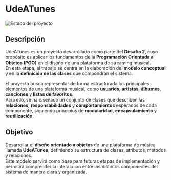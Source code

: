 # UdeATunes

![Estado del proyecto](https://img.shields.io/badge/estado-en%20proceso-yellow)

## Descripción

UdeATunes es un proyecto desarrollado como parte del **Desafío 2**, cuyo propósito es aplicar los fundamentos de la **Programación Orientada a Objetos (POO)** en el diseño de una plataforma de streaming musical.  
En esta etapa, el trabajo se centra en la elaboración del **modelo conceptual** y en la **definición de las clases** que compondrán el sistema.

El proyecto busca representar de forma estructurada los principales elementos de una plataforma musical, como **usuarios**, **artistas**, **álbumes**, **canciones** y **listas de favoritos**.  
Para ello, se ha diseñado un conjunto de clases que describen las **relaciones**, **responsabilidades** y **comportamientos** esperados de cada componente, siguiendo principios de **modularidad**, **encapsulamiento** y **reutilización**.

## Objetivo

Desarrollar el **diseño orientado a objetos** de una plataforma de música llamada **UdeATunes**, definiendo su estructura de clases, atributos, métodos y relaciones.  
Este modelo servirá como base para futuras etapas de implementación y permitirá comprender la interacción entre los distintos componentes del sistema de manera clara y organizada.
